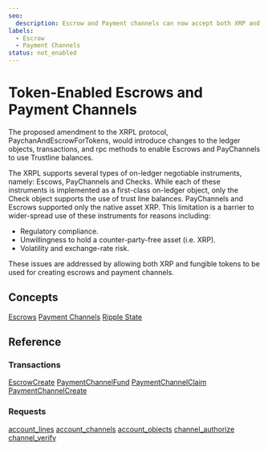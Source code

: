 ```yaml
---
seo:
  description: Escrow and Payment channels can now accept both XRP and fungible tokens.
labels:
  - Escrow
  - Payment Channels
status: not_enabled
---
```

# Token-Enabled Escrows and Payment Channels 

The proposed amendment to the XRPL protocol, PaychanAndEscrowForTokens, would introduce changes to the ledger objects, transactions, and rpc methods to enable Escrows and PayChannels to use Trustline balances.

The XRPL supports several types of on-ledger negotiable instruments, namely: Escows, PayChannels and Checks. While each of these instruments is implemented as a first-class on-ledger object, only the Check object supports the use of trust line balances. PayChannels and Escrows supported only the native asset XRP. This limitation is a barrier to wider-spread use of these instruments for reasons including:

- Regulatory compliance.
- Unwillingness to hold a counter-party-free asset (i.e. XRP).
- Volatility and exchange-rate risk.

These issues are addressed by allowing both XRP and fungible tokens to be used for creating escrows and payment channels.

## Concepts

[Escrows](concepts/escrows.md)
[Payment Channels](concepts/payment-channels.md)
[Ripple State](concepts/ripple-state.md)

## Reference

### Transactions

[EscrowCreate](./references/escrowcreate.md)
[PaymentChannelFund](./references/paymentchannelfund.md)
[PaymentChannelClaim](./references/paymentchannelclaim.md)
[PaymentChannelCreate](./references/paymentchannelcreate.md)

### Requests

[account_lines](./references/account_lines.md)
[account_channels](./references/account_channels.md)
[account_objects](./references/account_objects.md)
[channel_authorize](./references/channel_authorize.md)
[channel_verify](./references/channel_verify.md)
